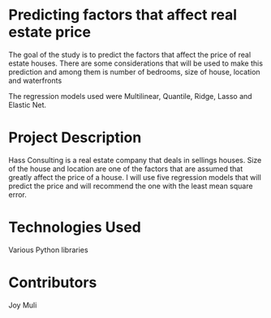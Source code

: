 # Predicting factors that affect real estate price 
The goal of the study is to predict the factors that affect the price of real estate houses. There are some considerations that will be used to make this prediction and among them
is number of bedrooms, size of house, location and waterfronts

The regression models used were Multilinear, Quantile, Ridge, Lasso and Elastic Net.

# Project Description
Hass Consulting is a real estate company that deals in sellings houses. Size of the house and location are one of the factors that are assumed that greatly affect the price of a house. I will use five regression models that will predict the price and will recommend the one with the least mean square error.

# Technologies Used
Various Python libraries

# Contributors
Joy Muli
